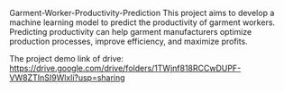 Garment-Worker-Productivity-Prediction
This project aims to develop a machine learning model to predict the productivity of garment workers.  Predicting productivity can help garment manufacturers optimize production processes, improve efficiency, and maximize profits.

The project demo link of drive:
https://drive.google.com/drive/folders/1TWjnf818RCCwDUPF-VW8ZTInSI9Wlxli?usp=sharing
